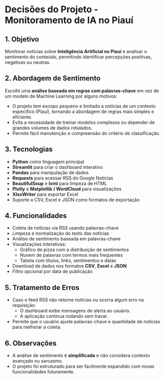 # Decisões do Projeto - Monitoramento de IA no Piauí

## 1. Objetivo
Monitorar notícias sobre **Inteligência Artificial no Piauí** e analisar o sentimento do conteúdo, permitindo identificar percepções positivas, negativas ou neutras.

## 2. Abordagem de Sentimento
Escolhi uma **análise baseada em regras com palavras-chave** em vez de um modelo de Machine Learning por alguns motivos:
- O projeto tem escopo pequeno e limitado a notícias de um contexto específico (Piauí), tornando a abordagem de regras mais simples e eficiente.
- Evita a necessidade de treinar modelos complexos ou depender de grandes volumes de dados rotulados.
- Permite fácil manutenção e compreensão do critério de classificação.

## 3. Tecnologias
- **Python** como linguagem principal
- **Streamlit** para criar o dashboard interativo
- **Pandas** para manipulação de dados
- **Requests** para acessar RSS do Google Notícias
- **BeautifulSoup** e **lxml** para limpeza de HTML
- **Plotly** e **Matplotlib / WordCloud** para visualizações
- **XlsxWriter** para exportar Excel
- Suporte a CSV, Excel e JSON como formatos de exportação

## 4. Funcionalidades
- Coleta de notícias via RSS usando palavras-chave
- Limpeza e normalização do texto das notícias
- Análise de sentimento baseada em palavras-chave
- Visualizações interativas:
  - Gráfico de pizza com a distribuição de sentimentos
  - Nuvem de palavras com termos mais frequentes
  - Tabela com títulos, links, sentimentos e datas
- Download de dados nos formatos **CSV**, **Excel** e **JSON**
- Filtro opcional por data de publicação

## 5. Tratamento de Erros
- Caso o feed RSS não retorne notícias ou ocorra algum erro na requisição:
  - O dashboard exibe mensagens de alerta ao usuário.
  - A aplicação continua rodando sem travar.
- Permite que o usuário ajuste palavras-chave e quantidade de notícias para melhorar a coleta.

## 6. Observações
- A análise de sentimento é **simplificada** e não considera contexto avançado ou sarcasmo.
- O projeto foi estruturado para ser facilmente expandido com novas funcionalidades futuramente.
